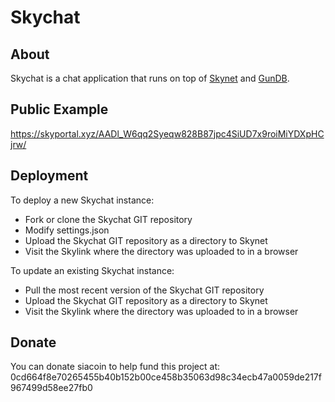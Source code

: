 # Skychat

## About

Skychat is a chat application that runs on top of [Skynet](https://github.com/NebulousLabs/skynet-webportal) and [GunDB](https://gun.eco/).

## Public Example

https://skyportal.xyz/AADl_W6qq2Syeqw828B87jpc4SiUD7x9roiMiYDXpHCjrw/

## Deployment

To deploy a new Skychat instance:

  * Fork or clone the Skychat GIT repository
  * Modify settings.json
  * Upload the Skychat GIT repository as a directory to Skynet
  * Visit the Skylink where the directory was uploaded to in a browser

To update an existing Skychat instance:

  * Pull the most recent version of the Skychat GIT repository
  * Upload the Skychat GIT repository as a directory to Skynet
  * Visit the Skylink where the directory was uploaded to in a browser

## Donate 
You can donate siacoin to help fund this project at: 0cd664f8e70265455b40b152b00ce458b35063d98c34ecb47a0059de217f967499d58ee27fb0
